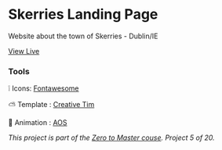 # Skerries Landing Page
Website about the town of Skerries - Dublin/IE

[View Live](https://gabrielamcarvalho.github.io/skerries/)

### Tools

:grey_exclamation: Icons: [Fontawesome](https://fontawesome.com/)

:partly_sunny: Template : [Creative Tim](https://www.creative-tim.com/templates/free)

:hammer: Animation  : [AOS](https://michalsnik.github.io/aos/)

*This project is part of the [Zero to Master couse](https://academy.zerotomastery.io/p/javascript-projects). Project 5 of 20.*
